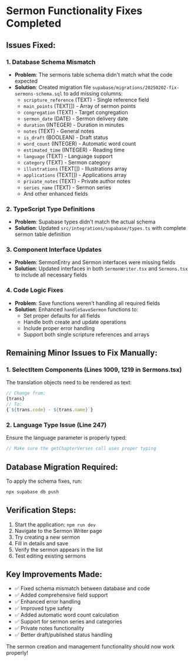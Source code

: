 # Sermon Functionality Fixes Completed

## Issues Fixed:

### 1. Database Schema Mismatch
- **Problem**: The sermons table schema didn't match what the code expected
- **Solution**: Created migration file `supabase/migrations/20250202-fix-sermons-schema.sql` to add missing columns:
  - `scripture_reference` (TEXT) - Single reference field
  - `main_points` (TEXT[]) - Array of sermon points
  - `congregation` (TEXT) - Target congregation
  - `sermon_date` (DATE) - Sermon delivery date
  - `duration` (INTEGER) - Duration in minutes
  - `notes` (TEXT) - General notes
  - `is_draft` (BOOLEAN) - Draft status
  - `word_count` (INTEGER) - Automatic word count
  - `estimated_time` (INTEGER) - Reading time
  - `language` (TEXT) - Language support
  - `category` (TEXT) - Sermon category
  - `illustrations` (TEXT[]) - Illustrations array
  - `applications` (TEXT[]) - Applications array
  - `private_notes` (TEXT) - Private author notes
  - `series_name` (TEXT) - Sermon series
  - And other enhanced fields

### 2. TypeScript Type Definitions
- **Problem**: Supabase types didn't match the actual schema
- **Solution**: Updated `src/integrations/supabase/types.ts` with complete sermon table definition

### 3. Component Interface Updates
- **Problem**: SermonEntry and Sermon interfaces were missing fields
- **Solution**: Updated interfaces in both `SermonWriter.tsx` and `Sermons.tsx` to include all necessary fields

### 4. Code Logic Fixes
- **Problem**: Save functions weren't handling all required fields
- **Solution**: Enhanced `handleSaveSermon` functions to:
  - Set proper defaults for all fields
  - Handle both create and update operations
  - Include proper error handling
  - Support both single scripture references and arrays

## Remaining Minor Issues to Fix Manually:

### 1. SelectItem Components (Lines 1009, 1219 in Sermons.tsx)
The translation objects need to be rendered as text:
```typescript
// Change from:
{trans}
// To:
{`${trans.code} - ${trans.name}`}
```

### 2. Language Type Issue (Line 247)
Ensure the language parameter is properly typed:
```typescript
// Make sure the getChapterVerses call uses proper typing
```

## Database Migration Required:
To apply the schema fixes, run:
```bash
npx supabase db push
```

## Verification Steps:
1. Start the application: `npm run dev`
2. Navigate to the Sermon Writer page
3. Try creating a new sermon
4. Fill in details and save
5. Verify the sermon appears in the list
6. Test editing existing sermons

## Key Improvements Made:
- ✅ Fixed schema mismatch between database and code
- ✅ Added comprehensive field support
- ✅ Enhanced error handling
- ✅ Improved type safety
- ✅ Added automatic word count calculation
- ✅ Support for sermon series and categories
- ✅ Private notes functionality
- ✅ Better draft/published status handling

The sermon creation and management functionality should now work properly! 